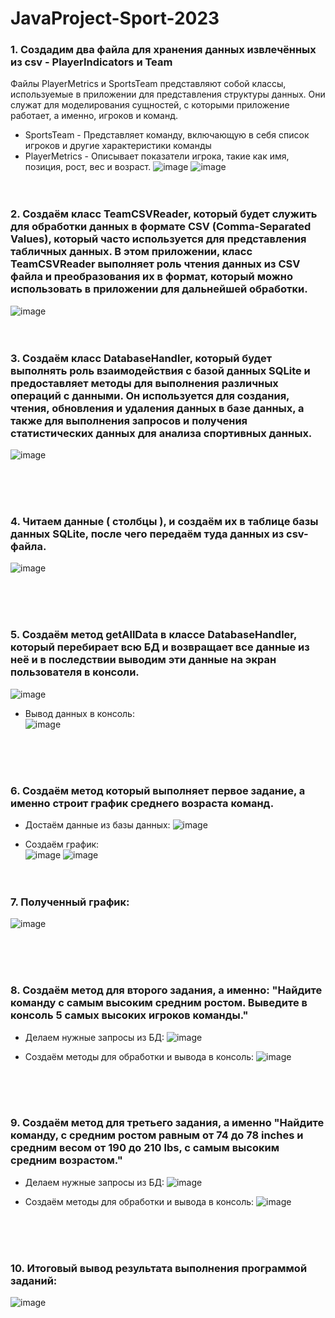 # JavaProject-Sport-2023

### 1. Создадим два файла для хранения данных извлечённых из csv - PlayerIndicators и Team

Файлы PlayerMetrics и SportsTeam представляют собой классы, используемые в приложении для представления структуры данных. Они служат для моделирования сущностей, с которыми приложение работает, а именно, игроков и команд.
* SportsTeam - Представляет команду, включающую в себя список игроков и другие характеристики команды
* PlayerMetrics - Описывает показатели игрока, такие как имя, позиция, рост, вес и возраст.
![image](https://github.com/vad9nk4/JavaProject-Sport-2023/assets/134198984/7fc88c25-fcef-4dd6-91c0-2e91f93fffdf)
![image](https://github.com/vad9nk4/JavaProject-Sport-2023/assets/134198984/659811b0-0421-42b1-80b1-232127ac337c)
<br /><br /><br />

### 2. Создаём класс TeamCSVReader, который будет служить для обработки данных в формате CSV (Comma-Separated Values), который часто используется для представления табличных данных. В этом приложении, класс TeamCSVReader выполняет роль чтения данных из CSV файла и преобразования их в формат, который можно использовать в приложении для дальнейшей обработки.
![image](https://github.com/vad9nk4/JavaProject-Sport-2023/assets/134198984/9720c95e-0fc3-4af9-9117-72822c96e5d4)
<br /><br /><br />

### 3. Создаём класс DatabaseHandler, который будет выполнять роль взаимодействия с базой данных SQLite и предоставляет методы для выполнения различных операций с данными. Он используется для создания, чтения, обновления и удаления данных в базе данных, а также для выполнения запросов и получения статистических данных для анализа спортивных данных.
![image](https://github.com/vad9nk4/JavaProject-Sport-2023/assets/134198984/555c5da1-1678-409b-a98a-381f4c6c6cc7)

<br /><br /><br />

### 4. Читаем данные ( столбцы ), и создаём их в таблице базы данных SQLite, после чего передаём туда данных из csv-файла.
![image](https://github.com/vad9nk4/JavaProject-Sport-2023/assets/134198984/117cc093-f9d0-4cb0-87b9-d74461a33b04)

<br /><br /><br />

### 5. Создаём метод getAllData в классе DatabaseHandler, который перебирает всю БД и возвращает все данные из неё и в последствии выводим эти данные на экран пользователя в консоли.
![image](https://github.com/vad9nk4/JavaProject-Sport-2023/assets/134198984/4c7a5bfa-a058-47b7-a7dd-b16ef7c0eefc)
* Вывод данных в консоль:<br />
![image](https://github.com/vad9nk4/JavaProject-Sport-2023/assets/134198984/63503bb4-fbfe-43e7-8fcc-e61801da2dcd)

<br /><br /><br />

### 6. Создаём метод который выполняет первое задание, а именно строит график среднего возраста команд.

* Достаём данные из базы данных:
![image](https://github.com/vad9nk4/JavaProject-Sport-2023/assets/134198984/5d0d5def-7e6d-4e6a-8b27-92d970a35069)


* Создаём график: <br />
![image](https://github.com/vad9nk4/JavaProject-Sport-2023/assets/134198984/92cf2f1d-5640-45f9-9be3-7cc883ddabd4)
![image](https://github.com/vad9nk4/JavaProject-Sport-2023/assets/134198984/c23ac017-cc9b-452e-9658-f92e5ab079b6)
<br /><br /><br />



### 7. Полученный график:
![image](https://github.com/vad9nk4/JavaProject-Sport-2023/assets/134198984/8df31994-74b4-415f-bf10-756c9ae85213)

<br /><br /><br />

### 8. Создаём метод для второго задания, а именно: "Найдите команду с самым высоким средним ростом. Выведите в консоль 5 самых высоких игроков команды."

* Делаем нужные запросы из БД:
![image](https://github.com/vad9nk4/JavaProject-Sport-2023/assets/134198984/90e1e0e6-83eb-4b29-8538-6913a470f752)

* Создаём методы для обработки и вывода в консоль:
![image](https://github.com/vad9nk4/JavaProject-Sport-2023/assets/134198984/00d4dcc3-c568-4f8c-be91-84013c3db8fa)

<br /><br /><br />

### 9. Создаём метод для третьего задания, а именно "Найдите команду, с средним ростом равным от 74 до 78 inches и средним весом от 190 до 210 lbs, с самым высоким средним возрастом."
* Делаем нужные запросы из БД:
![image](https://github.com/vad9nk4/JavaProject-Sport-2023/assets/134198984/a04cc553-e721-46a7-be76-893d905aedf5)

* Создаём методы для обработки и вывода в консоль:
![image](https://github.com/vad9nk4/JavaProject-Sport-2023/assets/134198984/8932fde9-f8df-41e9-9f37-6b5a4f4758b6)

<br /><br /><br />

### 10. Итоговый вывод результата выполнения программой заданий:
![image](https://github.com/vad9nk4/JavaProject-Sport-2023/assets/134198984/85c26fb5-5df6-47ec-ae4e-b3138c04afb0)

<br /><br /><br />
